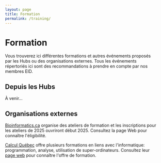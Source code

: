 ```yaml
---
layout: page
title: Formation
permalink: /training/
---
```


# Formation
Vous trouverez ici différentes formations et autres événements proposés par les Hubs ou des organisations externes. Tous les événements répertoriés ici sont des recommandations à prendre en compte par nos membres EID.

## Depuis les Hubs
À venir...

## Organisations externes
[Bioinformatics.ca](https://bioinformatics.ca/workshops/current-workshops/) organise des ateliers de formation et les inscriptions pour les ateliers de 2025 ouvriront début 2025. Consultez la page Web pour connaître l'éligibilité.

[Calcul Québec](https://www.calculquebec.ca/) offre plusieurs formations en liens avec l'informatique: programmation, analyse, utilisation de super-ordinateurs. Consultez leur [page web](https://www.calculquebec.ca/services-aux-chercheurs/formation/) pour connaître l'offre de formation.